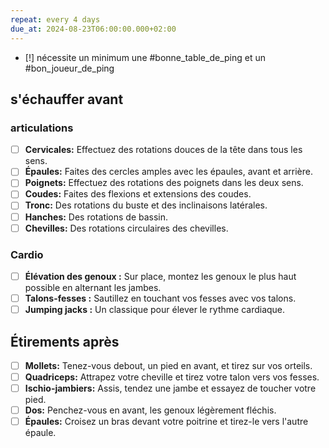 ```yaml
---
repeat: every 4 days
due_at: 2024-08-23T06:00:00.000+02:00
---
```

- [!] nécessite un minimum une #bonne_table_de_ping et un #bon_joueur_de_ping 
## s'échauffer avant
### articulations
- [ ] **Cervicales:** Effectuez des rotations douces de la tête dans tous les sens.
- [ ] **Épaules:** Faites des cercles amples avec les épaules, avant et arrière.
- [ ] **Poignets:** Effectuez des rotations des poignets dans les deux sens.
- [ ] **Coudes:** Faites des flexions et extensions des coudes.
- [ ] **Tronc:** Des rotations du buste et des inclinaisons latérales.
- [ ] **Hanches:** Des rotations de bassin.
- [ ] **Chevilles:** Des rotations circulaires des chevilles.
### Cardio
- [ ] **Élévation des genoux :** Sur place, montez les genoux le plus haut possible en alternant les jambes.
- [ ] **Talons-fesses :** Sautillez en touchant vos fesses avec vos talons.
- [ ] **Jumping jacks :** Un classique pour élever le rythme cardiaque.
## Étirements après
- [ ] **Mollets:** Tenez-vous debout, un pied en avant, et tirez sur vos orteils.
- [ ] **Quadriceps:** Attrapez votre cheville et tirez votre talon vers vos fesses.
- [ ] **Ischio-jambiers:** Assis, tendez une jambe et essayez de toucher votre pied.
- [ ] **Dos:** Penchez-vous en avant, les genoux légèrement fléchis.
- [ ] **Épaules:** Croisez un bras devant votre poitrine et tirez-le vers l'autre épaule.